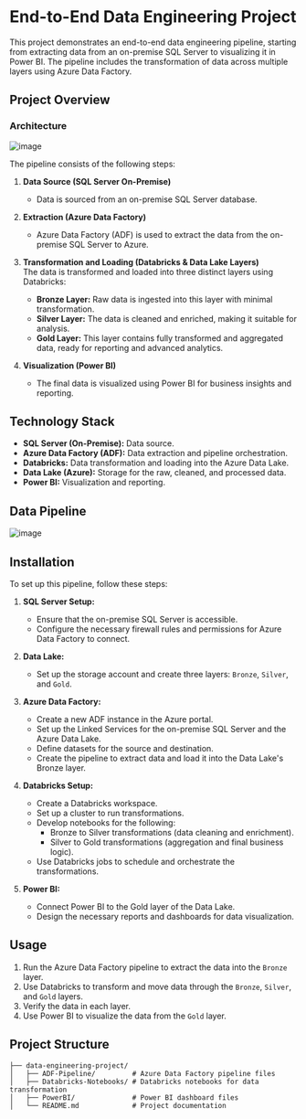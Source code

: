 # End-to-End Data Engineering Project

This project demonstrates an end-to-end data engineering pipeline, starting from extracting data from an on-premise SQL Server to visualizing it in Power BI. The pipeline includes the transformation of data across multiple layers using Azure Data Factory.

## Project Overview

### Architecture
![image](https://github.com/user-attachments/assets/7a8f2559-2914-42ac-9425-da69e89e18ba)

The pipeline consists of the following steps:

1. **Data Source (SQL Server On-Premise)**  
   - Data is sourced from an on-premise SQL Server database.

2. **Extraction (Azure Data Factory)**  
   - Azure Data Factory (ADF) is used to extract the data from the on-premise SQL Server to Azure.
   
3. **Transformation and Loading (Databricks & Data Lake Layers)**  
   The data is transformed and loaded into three distinct layers using Databricks:
   - **Bronze Layer:** Raw data is ingested into this layer with minimal transformation.
   - **Silver Layer:** The data is cleaned and enriched, making it suitable for analysis.
   - **Gold Layer:** This layer contains fully transformed and aggregated data, ready for reporting and advanced analytics.

4. **Visualization (Power BI)**  
   - The final data is visualized using Power BI for business insights and reporting.

## Technology Stack

- **SQL Server (On-Premise):** Data source.
- **Azure Data Factory (ADF):** Data extraction and pipeline orchestration.
- **Databricks:** Data transformation and loading into the Azure Data Lake.
- **Data Lake (Azure):** Storage for the raw, cleaned, and processed data.
- **Power BI:** Visualization and reporting.

## Data Pipeline
![image](https://github.com/user-attachments/assets/3a135c84-54a4-48af-b28a-386455166487)


## Installation

To set up this pipeline, follow these steps:

1. **SQL Server Setup:**
   - Ensure that the on-premise SQL Server is accessible.
   - Configure the necessary firewall rules and permissions for Azure Data Factory to connect.

2. **Data Lake:**
   - Set up the storage account and create three layers: `Bronze`, `Silver`, and `Gold`.

3. **Azure Data Factory:**
   - Create a new ADF instance in the Azure portal.
   - Set up the Linked Services for the on-premise SQL Server and the Azure Data Lake.
   - Define datasets for the source and destination.
   - Create the pipeline to extract data and load it into the Data Lake's Bronze layer.

4. **Databricks Setup:**
   - Create a Databricks workspace.
   - Set up a cluster to run transformations.
   - Develop notebooks for the following:
     - Bronze to Silver transformations (data cleaning and enrichment).
     - Silver to Gold transformations (aggregation and final business logic).
   - Use Databricks jobs to schedule and orchestrate the transformations.

5. **Power BI:**
   - Connect Power BI to the Gold layer of the Data Lake.
   - Design the necessary reports and dashboards for data visualization.

## Usage

1. Run the Azure Data Factory pipeline to extract the data into the `Bronze` layer.
2. Use Databricks to transform and move data through the `Bronze`, `Silver`, and `Gold` layers.
3. Verify the data in each layer.
4. Use Power BI to visualize the data from the `Gold` layer.

## Project Structure

```plaintext
├── data-engineering-project/
│   ├── ADF-Pipeline/         # Azure Data Factory pipeline files
│   ├── Databricks-Notebooks/ # Databricks notebooks for data transformation
│   ├── PowerBI/              # Power BI dashboard files
│   └── README.md             # Project documentation
```
